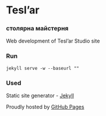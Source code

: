 # Теsl’ar

### столярна майстерня

Web development of Теsl’ar Studio site

### Run

`jekyll serve -w --baseurl ""`

### Used

Static site generator - [Jekyll](https://jekyllrb.com)

Proudly hosted by [GitHub Pages](https://pages.github.com)
